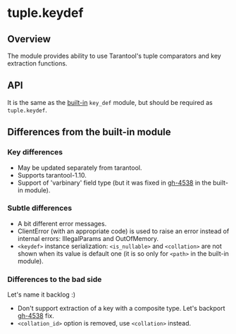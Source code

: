 # tuple.keydef

## Overview

The module provides ability to use Tarantool's tuple comparators and key
extraction functions.

## API

It is the same as the [built-in][website_doc] `key_def` module, but should be
required as `tuple.keydef`.

## Differences from the built-in module

### Key differences

- May be updated separately from tarantool.
- Supports tarantool-1.10.
- Support of 'varbinary' field type (but it was fixed in [gh-4538][gh-4538] in
  the built-in module).

### Subtle differences

- A bit different error messages.
- ClientError (with an appropriate code) is used to raise an error instead of
  internal errors: IllegalParams and OutOfMemory.
- `<keydef>` instance serialization: `<is_nullable>` and `<collation>` are not
  shown when its value is default one (it is so only for `<path>` in the
  built-in module).

### Differences to the bad side

Let's name it backlog :)

- Don't support extraction of a key with a composite type. Let's backport
  [gh-4538][gh-4538] fix.
- `<collation_id>` option is removed, use `<collation>` instead.

[gh-4538]: https://github.com/tarantool/tarantool/issues/4538
[website_doc]: https://www.tarantool.io/en/doc/latest/reference/reference_lua/key_def/
